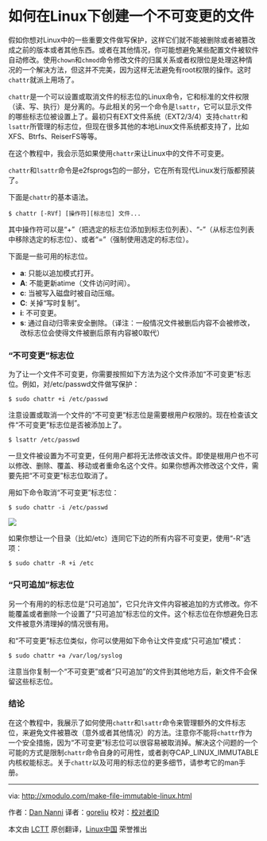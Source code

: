 如何在Linux下创建一个不可变更的文件
================================================================================

假如你想对Linux中的一些重要文件做写保护，这样它们就不能被删除或者被篡改成之前的版本或者其他东西。或者在其他情况，你可能想避免某些配置文件被软件自动修改。使用`chown`和`chmod`命令修改文件的归属关系或者权限位是处理这种情况的一个解决方法，但这并不完美，因为这样无法避免有root权限的操作。这时`chattr`就派上用场了。

`chattr`是一个可以设置或取消文件的标志位的Linux命令，它和标准的文件权限（读、写、执行）是分离的。与此相关的另一个命令是`lsattr`，它可以显示文件的哪些标志位被设置上了。最初只有EXT文件系统（EXT2/3/4）支持`chattr`和`lsattr`所管理的标志位，但现在很多其他的本地Linux文件系统都支持了，比如XFS、Btrfs、ReiserFS等等。

在这个教程中，我会示范如果使用`chattr`来让Linux中的文件不可变更。

`chattr`和`lsattr`命令是e2fsprogs包的一部分，它在所有现代Linux发行版都预装了。

下面是`chattr`的基本语法。

    $ chattr [-RVf] [操作符][标志位] 文件...

其中操作符可以是“+”（把选定的标志位添加到标志位列表）、“-”（从标志位列表中移除选定的标志位）、或者“=”（强制使用选定的标志位）。

下面是一些可用的标志位。

- **a**: 只能以追加模式打开。
- **A**: 不能更新atime（文件访问时间）。
- **c**: 当被写入磁盘时被自动压缩。
- **C**: 关掉“写时复制”。
- **i**: 不可变更。
- **s**: 通过自动归零来安全删除。（译注：一般情况文件被删后内容不会被修改，改标志位会使得文件被删后原有内容被0取代）

### “不可变更”标志位 ###

为了让一个文件不可变更，你需要按照如下方法为这个文件添加“不可变更”标志位。例如，对/etc/passwd文件做写保护：

    $ sudo chattr +i /etc/passwd

注意设置或取消一个文件的“不可变更”标志位是需要根用户权限的。现在检查该文件“不可变更”标志位是否被添加上了。

    $ lsattr /etc/passwd

一旦文件被设置为不可变更，任何用户都将无法修改该文件。即使是根用户也不可以修改、删除、覆盖、移动或者重命名这个文件。如果你想再次修改这个文件，需要先把“不可变更”标志位取消了。

用如下命令取消“不可变更”标志位：

    $ sudo chattr -i /etc/passwd

![](https://farm9.staticflickr.com/8613/16152651317_076a65cf50_b.jpg)

如果你想让一个目录（比如/etc）连同它下边的所有内容不可变更，使用“-R”选项：

    $ sudo chattr -R +i /etc

### “只可追加”标志位 ###

另一个有用的的标志位是“只可追加”，它只允许文件内容被追加的方式修改。你不能覆盖或者删除一个设置了“只可追加”标志位的文件。这个标志位在你想避免日志文件被意外清理掉的情况很有用。

和“不可变更”标志位类似，你可以使用如下命令让文件变成“只可追加”模式：

    $ sudo chattr +a /var/log/syslog

注意当你复制一个“不可变更”或者“只可追加”的文件到其他地方后，新文件不会保留这些标志位。

### 结论 ###

在这个教程中，我展示了如何使用`chattr`和`lsattr`命令来管理额外的文件标志位，来避免文件被篡改（意外或者其他情况）的方法。注意你不能将`chattr`作为一个安全措施，因为“不可变更”标志位可以很容易被取消掉。解决这个问题的一个可能的方式是限制`chattr`命令自身的可用性，或者剥夺CAP_LINUX_IMMUTABLE内核权能标志。关于`chattr`以及可用的标志位的更多细节，请参考它的man手册。

--------------------------------------------------------------------------------

via: http://xmodulo.com/make-file-immutable-linux.html

作者：[Dan Nanni][a]
译者：[goreliu](https://github.com/goreliu)
校对：[校对者ID](https://github.com/校对者ID)

本文由 [LCTT](https://github.com/LCTT/TranslateProject) 原创翻译，[Linux中国](http://linux.cn/) 荣誉推出

[a]:http://xmodulo.com/author/nanni
